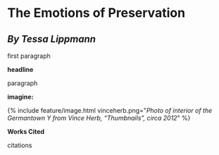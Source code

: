 # The Emotions of Preservation
## *By Tessa Lippmann* 

first paragraph  	 

**headline**  

paragraph  


**imagine:** 

{% include feature/image.html vinceherb.png="*Photo of interior of the Germantown Y from Vince Herb, “Thumbnails”, circa 2012*" %}

  

**Works Cited** 

citations
